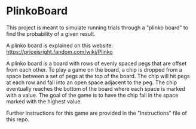 # PlinkoBoard

This project is meant to simulate running trials through a "plinko board" to find the probability of a given result.


A plinko board is explained on this website:   https://priceisright.fandom.com/wiki/Plinko

A plinko board is a board with rows of evenly spaced pegs that are offset from each other. 
To play a game on the board, a chip is dropped from a space between a set of pegs at the top of the board. 
The chip will hit pegs at each row and fall into an open space adjacent to the peg. 
The chip eventually reaches the bottom of the board where each space is marked with a value.
The goal of the game is to have the chip fall in the space marked with the highest value. 

Further instructions for this game are provided in the "Instructions" file of this repo.


